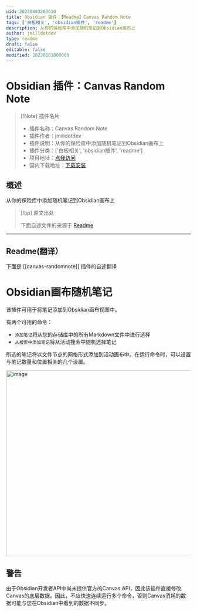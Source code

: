 ```yaml
---
uid: 20230803203610
title: Obsidian 插件：【Readme】Canvas Random Note
tags: ['白板相关', 'obsidian插件', 'readme']
description: 从你的保险库中添加随机笔记到Obsidian画布上
author: jmilldotdev
type: readme
draft: false
editable: false
modified: 20230101000000
---
```


# Obsidian 插件：Canvas Random Note

> [!Note] 插件名片
> - 插件名称：Canvas Random Note
> - 插件作者：jmilldotdev
> - 插件说明：从你的保险库中添加随机笔记到Obsidian画布上
> - 插件分类：['白板相关', 'obsidian插件', 'readme']
> - 项目地址：[点我访问](https://github.com/jmilldotdev/obsidian-canvas-randomnote)
> - 国内下载地址：[下载安装](https://pkmer.cn/products/plugin/pluginMarket/?canvas-randomnote)

## 概述

从你的保险库中添加随机笔记到Obsidian画布上



> [!tip] 原文出处
> 
>下面自述文件的来源于 [Readme](https://ghproxy.net/https://raw.githubusercontent.com/jmilldotdev/obsidian-canvas-randomnote/master/README.md)
> 

---

## Readme(翻译）

下面是 [[canvas-randomnote]] 插件的自述翻译


# Obsidian画布随机笔记

该插件可用于将笔记添加到Obsidian画布视图中。

有两个可用的命令：

- `添加笔记`将从您的存储库中的所有Markdown文件中进行选择
- `从搜索中添加笔记`将从活动搜索中随机选择笔记

所选的笔记将以文件节点的网格形式添加到活动画布中。在运行命令时，可以设置与笔记数量和位置相关的几个设置。

<img width="507" alt="image" src="https://user-images.githubusercontent.com/33093632/206282118-f7a2e70c-5fbb-448e-950c-e0a56654bfe8.png">

## 警告

由于Obsidian开发者API中尚未提供官方的Canvas API，因此该插件直接修改Canvas的底层数据。因此，不应快速连续运行多个命令，否则Canvas消耗的数据可能与您在Obsidian中看到的数据不同步。



